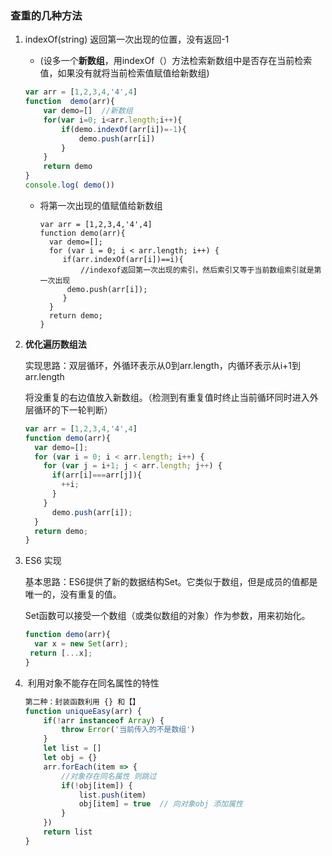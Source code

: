 ### 查重的几种方法
1. indexOf(string)   返回第一次出现的位置，没有返回-1 

   - (设多一个**新数组**，用indexOf（）方法检索新数组中是否存在当前检索值，如果没有就将当前检索值赋值给新数组)

   ```js
   var arr = [1,2,3,4,'4',4]
   function  demo(arr){
       var demo=[]  //新数组
       for(var i=0; i<arr.length;i++){
           if(demo.indexOf(arr[i])=-1){
               demo.push(arr[i])
           }
       }
       return demo
   }
   console.log( demo())
   ```

   - 将第一次出现的值赋值给新数组

     ```JS
     var arr = [1,2,3,4,'4',4]
     function demo(arr){
       var demo=[];
       for (var i = 0; i < arr.length; i++) {
          if(arr.indexOf(arr[i])==i){
              //indexof返回第一次出现的索引，然后索引又等于当前数组索引就是第一次出现
           demo.push(arr[i]);
          }
       }
       return demo;
     }
     ```


2. **优化遍历数组法** 

   实现思路：双层循环，外循环表示从0到arr.length，内循环表示从i+1到arr.length

   将没重复的右边值放入新数组。（检测到有重复值时终止当前循环同时进入外层循环的下一轮判断）

   ```js
   var arr = [1,2,3,4,'4',4]
   function demo(arr){
     var demo=[];
     for (var i = 0; i < arr.length; i++) {
       for (var j = i+1; j < arr.length; j++) {
         if(arr[i]===arr[j]){
           ++i;
         }
       }
         demo.push(arr[i]);
     }
     return demo;
   }
   ```


3. ES6 实现

   基本思路：ES6提供了新的数据结构Set。它类似于数组，但是成员的值都是唯一的，没有重复的值。

   Set函数可以接受一个数组（或类似数组的对象）作为参数，用来初始化。

   ```js
   function demo(arr){
     var x = new Set(arr);
    return [...x];
   }
   ```





4. ​	利用对象不能存在同名属性的特性

   ```js
   第二种：封装函数利用 {} 和【】
   function uniqueEasy(arr) {
       if(!arr instanceof Array) {
           throw Error('当前传入的不是数组')
       }
       let list = []
       let obj = {}
       arr.forEach(item => {
           //对象存在同名属性 则跳过
           if(!obj[item]) {
               list.push(item)
               obj[item] = true  // 向对象obj 添加属性
           }
       })
       return list
   }
   
   ```

   

